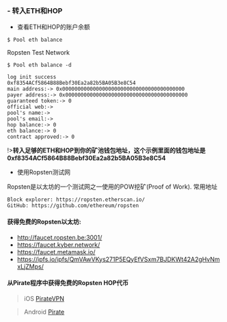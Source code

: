 ### - 转入ETH和HOP

+ 查看ETH和HOP的账户余额


```console
$ Pool eth balance
```

Ropsten Test Network

```console
$ Pool eth balance -d
```


```console
log init success
0xf8354ACf5864B88Bebf30Ea2a82b5BA05B3e8C54
main address:-> 0x0000000000000000000000000000000000000000
payer address:-> 0x0000000000000000000000000000000000000000
guaranteed token:-> 0
official web:->
pool's name:->
pool's email:->
hop balance:-> 0
eth balance:-> 0
contract approved:-> 0
```

!>**转入足够的ETH和HOP到你的矿池钱包地址，这个示例里面的钱包地址是0xf8354ACf5864B88Bebf30Ea2a82b5BA05B3e8C54**


+ 使用Ropsten测试网

Ropsten是以太坊的一个测试网之一使用的POW挖矿(Proof of Work).
常用地址

    Block explorer: https://ropsten.etherscan.io/
    GitHub: https://github.com/ethereum/ropsten

#### 获得免费的Ropsten以太坊:

+ http://faucet.ropsten.be:3001/
+ https://faucet.kyber.network/
+ https://faucet.metamask.io/
+ https://ipfs.io/ipfs/QmVAwVKys271P5EQyEfVSxm7BJDKWt42A2gHvNmxLjZMps/

#### 从Pirate程序中获得免费的Ropsten HOP代币

>iOS    <a href="https://apps.apple.com/us/app/id1521121265" title="PirateVPN">PirateVPN</a>

>Android	<a href="https://play.google.com/store/apps/details?id=com.hop.pirate" title="PirateVPN">Pirate</a>

